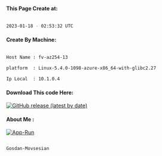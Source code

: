
   
#### This Page Create at:

```bash

2023-01-18 - 02:53:32 UTC

```

#### Create By Machine:

```bash

Host Name : fv-az254-13

platform  : Linux-5.4.0-1098-azure-x86_64-with-glibc2.27

Ip Local  : 10.1.0.4

```
#### Download This code Here:

[![GitHub release (latest by date)](https://img.shields.io/github/v/release/Gosdan-Movsesian/Gosdan?style=for-the-badge&label=Download)](https://github.com/Gosdan-Movsesian/Gosdan/releases) 

</p> 

#### About Me :

[![App-Run](https://github.com/Gosdan-Movsesian/Gosdan/actions/workflows/App-Run.yml/badge.svg)](https://github.com/Gosdan-Movsesian/Gosdan/actions/workflows/App-Run.yml)

```bash

Gosdan-Movsesian

```

